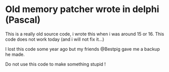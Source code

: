 # Old memory patcher wrote in delphi (Pascal)

This is a really old source code, i wrote this when i was around 15 or 16.
This code does not work today (and i will not fix it...)

I lost this code some year ago but my friends @Bestpig gave me a backup he made.

Do not use this code to make something stupid !

